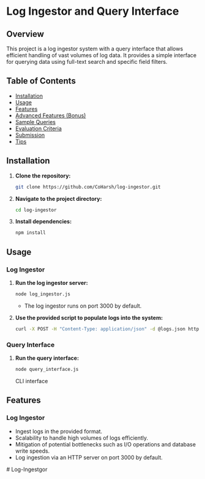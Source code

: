 # Log Ingestor and Query Interface

## Overview

This project is a log ingestor system with a query interface that allows efficient handling of vast volumes of log data. It provides a simple interface for querying data using full-text search and specific field filters.

## Table of Contents

- [Installation](#installation)
- [Usage](#usage)
- [Features](#features)
- [Advanced Features (Bonus)](#advanced-features-bonus)
- [Sample Queries](#sample-queries)
- [Evaluation Criteria](#evaluation-criteria)
- [Submission](#submission)
- [Tips](#tips)

## Installation

1. **Clone the repository:**

    ```bash
    git clone https://github.com/CoHarsh/log-ingestor.git
    ```

2. **Navigate to the project directory:**

    ```bash
    cd log-ingestor
    ```

3. **Install dependencies:**

    ```bash
    npm install
    ```

## Usage

### Log Ingestor

1. **Run the log ingestor server:**

    ```bash
    node log_ingestor.js
    ```

   - The log ingestor runs on port 3000 by default.

2. **Use the provided script to populate logs into the system:**

    ```bash
    curl -X POST -H "Content-Type: application/json" -d @logs.json http://localhost:3000
    ```

### Query Interface

1. **Run the query interface:**

    ```bash
    node query_interface.js
    ```
    CLI interface
   <!-- - The query interface is accessible at [http://localhost:3001](http://localhost:3001). -->

<!-- 2. **Open the interface in a web browser or use the CLI for full-text search and filtering.** -->

## Features

### Log Ingestor

- Ingest logs in the provided format.
- Scalability to handle high volumes of logs efficiently.
- Mitigation of potential bottlenecks such as I/O operations and database write speeds.
- Log ingestion via an HTTP server on port 3000 by default.

#   L o g - I n g e s t g o r  
 